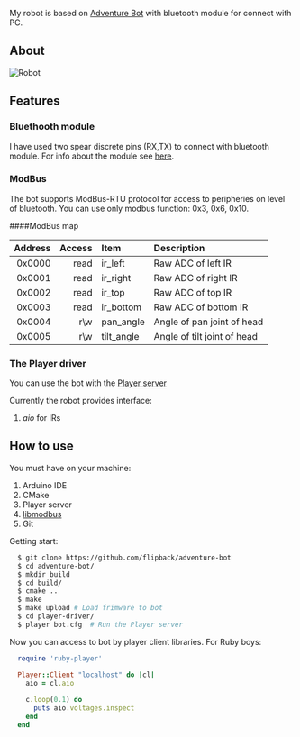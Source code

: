 My robot is based on [Adventure Bot](https://docs.google.com/file/d/0B__O096vyVYqZWRlMTgxYTEtYjY4MS00NWY5LWE4YmQtZGU5MDI4MWZhYjdi/edit?hl=en_US) with bluetooth module for connect with PC.

## About

![Robot](https://lh5.googleusercontent.com/-3gIiLsbn1LA/T-CnyL-0LXI/AAAAAAAAAWI/wOgKotbTDMQ/s721/bot.png "Robot")

## Features

### Bluethooth module

I have used two spear discrete pins (RX,TX) to connect with bluetooth module. For info
about the module see [here](http://www.pial.net/post/Using-the-HC-05-Bluetooth-RS232-Serial-module-for-cheap-wireless-communication-with-your-uController.aspx).

### ModBus 

The bot supports ModBus-RTU protocol for access to peripheries on level of bluetooth. You can use only
modbus function: 0x3, 0x6, 0x10.

####ModBus map

| Address | Access  | Item        | Description                 |
|--------:|--------:|:------------|:----------------------------|
| 0x0000  | read    |   ir_left   | Raw ADC of left IR          |
| 0x0001  | read    |   ir_right  | Raw ADC of right IR         |
| 0x0002  | read    |   ir_top    | Raw ADC of top IR           |
| 0x0003  | read    |   ir_bottom | Raw ADC of bottom IR        |
| 0x0004  | r\w     |   pan_angle | Angle of pan joint of head  |
| 0x0005  | r\w     |   tilt_angle| Angle of tilt joint of head |


### The Player driver

You can use the bot with the [Player server](http://playerstage.sourceforge.net/) 

Currently the robot provides interface:

  1. *aio* for IRs

## How to use

You must have on your machine:
  1. Arduino IDE
  2. CMake
  3. Player server
  4. [libmodbus](http://www.libmodbus.org/)
  5. Git

Getting start:

  ```sh
    $ git clone https://github.com/flipback/adventure-bot
    $ cd adventure-bot/
    $ mkdir build
    $ cd build/
    $ cmake ..
    $ make
    $ make upload # Load frimware to bot
    $ cd player-driver/
    $ player bot.cfg  # Run the Player server
  ```

Now you can access to bot by player client libraries. For Ruby boys:

  ```ruby
    require 'ruby-player'

    Player::Client "localhost" do |cl|
      aio = cl.aio
      
      c.loop(0.1) do
        puts aio.voltages.inspect
      end
    end
    
